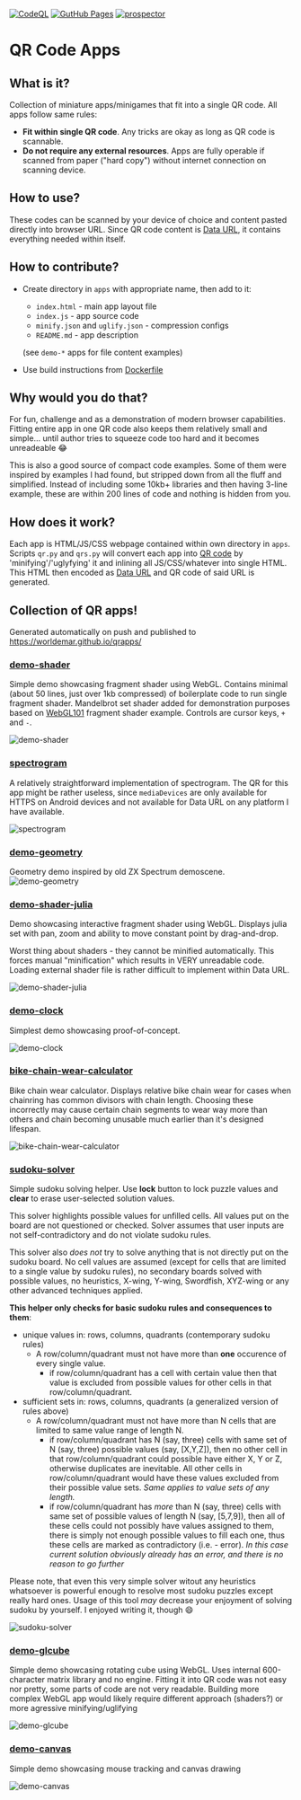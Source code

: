 [![CodeQL](https://github.com/worldemar/qrapps/actions/workflows/codeql.yml/badge.svg)](https://github.com/worldemar/qrapps/actions/workflows/codeql.yml)
[![GutHub Pages](https://github.com/worldemar/qrapps/actions/workflows/pages/pages-build-deployment/badge.svg)](https://github.com/worldemar/qrapps/actions/workflows/pages/pages-build-deployment)
[![prospector](https://github.com/worldemar/qrapps/actions/workflows/prospector.yml/badge.svg)](https://github.com/worldemar/qrapps/actions/workflows/prospector.yml)

# QR Code Apps

## What is it?
Collection of miniature apps/minigames that fit into a single QR code.
All apps follow same rules:

- **Fit within single QR code**. Any tricks are okay as long as QR code is scannable.
- **Do not require any external resources**. Apps are fully operable if scanned from paper ("hard copy") without internet connection on scanning device.

## How to use?
These codes can be scanned by your device of choice and content pasted directly into browser URL.
Since QR code content is [Data URL](https://en.wikipedia.org/wiki/Data_URI_scheme), it contains everything needed within itself.

## How to contribute?
- Create directory in `apps` with appropriate name, then add to it:
    - `index.html` - main app layout file
    - `index.js` - app source code
    - `minify.json` and `uglify.json` - compression configs
    - `README.md` - app description

    (see `demo-*` apps for file content examples)
- Use build instructions from [Dockerfile](Dockerfile)

## Why would you do that?
For fun, challenge and as a demonstration of modern browser capabilities.
Fitting entire app in one QR code also keeps them relatively small and simple... until author tries to squeeze code too hard and it becomes unreadeable 😂

This is also a good source of compact code examples. Some of them were inspired by examples I had found, but stripped down from all the fluff and simplified. Instead of including some 10kb+ libraries and then having 3-line example, these are within 200 lines of code and nothing is hidden from you.

## How does it work?
Each app is HTML/JS/CSS webpage contained within own directory in `apps`. Scripts `qr.py` and `qrs.py` will convert each app into [QR code](https://en.wikipedia.org/wiki/QR_code) by 'minifying'/'uglyfying' it and inlining all JS/CSS/whatever into single HTML. This HTML then encoded as [Data URL](https://en.wikipedia.org/wiki/Data_URI_scheme) and QR code of said URL is generated.

## Collection of QR apps!
Generated automatically on push and published to https://worldemar.github.io/qrapps/
### [demo-shader](demo-shader/index.html)

Simple demo showcasing fragment shader using WebGL.
Contains minimal (about 50 lines, just over 1kb compressed) of boilerplate code to run single fragment shader.
Mandelbrot set shader added for demonstration purposes based on [WebGL101](https://github.com/emoller/WebGL101) fragment shader example. Controls are cursor keys, `+` and `-`.

![demo-shader](demo-shader/qr.png)

### [spectrogram](spectrogram/index.html)

A relatively straightforward implementation of spectrogram.
The QR for this app might be rather useless, since `mediaDevices`
are only available for HTTPS on Android devices and not available
for Data URL on any platform I have available.

![spectrogram](spectrogram/qr.png)

### [demo-geometry](demo-geometry/index.html)

Geometry demo inspired by old ZX Spectrum demoscene.
![demo-geometry](demo-geometry/qr.png)

### [demo-shader-julia](demo-shader-julia/index.html)

Demo showcasing interactive fragment shader using WebGL.
Displays julia set with pan, zoom and ability to move constant point by drag-and-drop.

Worst thing about shaders - they cannot be minified automatically.
This forces manual "minification" which results in VERY unreadable code.
Loading external shader file is rather difficult to implement within Data URL.

![demo-shader-julia](demo-shader-julia/qr.png)

### [demo-clock](demo-clock/index.html)

Simplest demo showcasing proof-of-concept.

![demo-clock](demo-clock/qr.png)

### [bike-chain-wear-calculator](bike-chain-wear-calculator/index.html)

Bike chain wear calculator. Displays relative bike chain wear for cases when chainring has common divisors with chain length. Choosing these incorrectly may cause certain chain segments to wear way more than others and chain becoming unusable much earlier than it's designed lifespan.

![bike-chain-wear-calculator](bike-chain-wear-calculator/qr.png)

### [sudoku-solver](sudoku-solver/index.html)

Simple sudoku solving helper. Use **lock** button to lock puzzle values and **clear** to erase user-selected solution values.

This solver highlights possible values for unfilled cells. All values put on the board are not questioned or checked. Solver assumes that user inputs are not self-contradictory and do not violate sudoku rules. 

This solver also _does not_ try to solve anything that is not directly put on the sudoku board. No cell values are assumed (except for cells that are limited to a single value by sudoku rules), no secondary boards solved with possible values, no heuristics, X-wing, Y-wing, Swordfish, XYZ-wing or any other advanced techniques applied.

**This helper only checks for basic sudoku rules and consequences to them**:
- unique values in: rows, columns, quadrants (contemporary sudoku rules)
  - A row/column/quadrant must not have more than **one** occurence of every single value.
    - if row/column/quadrant has a cell with certain value then that value is excluded from possible values for other cells in that row/column/quadrant.
- sufficient sets in: rows, columns, quadrants (a generalized version of rules above)
  - A row/column/quadrant must not have more than N cells that are limited to same value range of length N.
    - if row/column/quadrant has N (say, three) cells with same set of N (say, three) possible values (say, [X,Y,Z]), then no other cell in that row/column/quadrant could possible have either X, Y or Z, otherwise duplicates are inevitable. All other cells in row/column/quadrant would have these values excluded from their possible value sets. *Same applies to value sets of any length.*
    - if row/column/quadrant has _more_ than N (say, three) cells with same set of possible values of length N (say, [5,7,9]), then all of these cells could not possibly have values assigned to them, there is simply not enough possible values to fill each one, thus these cells are marked as contradictory (i.e. - error). *In this case current solution obviously already has an error, and there is no reason to go further*

Please note, that even this very simple solver witout any heuristics whatsoever is powerful enough to resolve most sudoku puzzles except really hard ones. Usage of this tool *may* decrease your enjoyment of solving sudoku by yourself. I enjoyed writing it, though 😄

![sudoku-solver](sudoku-solver/qr.png)

### [demo-glcube](demo-glcube/index.html)

Simple demo showcasing rotating cube using WebGL.
Uses internal 600-character matrix library and no engine.
Fitting it into QR code was not easy nor pretty, some parts of code are not very readable.
Building more complex WebGL app would likely require different approach (shaders?)
or more agressive minifying/uglifying

![demo-glcube](demo-glcube/qr.png)

### [demo-canvas](demo-canvas/index.html)

Simple demo showcasing mouse tracking and canvas drawing

![demo-canvas](demo-canvas/qr.png)

